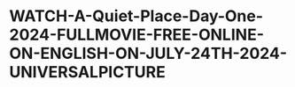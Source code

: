 # WATCH-A-Quiet-Place-Day-One-2024-FULLMOVIE-FREE-ONLINE-ON-ENGLISH-ON-JULY-24TH-2024-UNIVERSALPICTURE